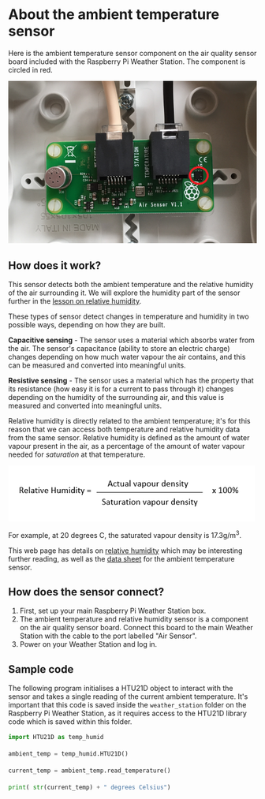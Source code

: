 # About the ambient temperature sensor

Here is the ambient temperature sensor component on the air quality sensor board included with the Raspberry Pi Weather Station. The component is circled in red.

![Ambient Temperature Sensor](images/air_board.png)

## How does it work?

This sensor detects both the ambient temperature and the relative humidity of the air surrounding it. We will explore the humidity part of the sensor further in the [lesson on relative humidity](relative_humidity/lesson.md).

These types of sensor detect changes in temperature and humidity in two possible ways, depending on how they are built.

**Capacitive sensing** - The sensor uses a material which absorbs water from the air. The sensor's capacitance (ability to store an electric charge) changes depending on how much water vapour the air contains, and this can be measured and converted into meaningful units.

**Resistive sensing** - The sensor uses a material which has the property that its resistance (how easy it is for a current to pass through it) changes depending on the humidity of the surrounding air, and this value is measured and converted into meaningful units. 

Relative humidity is directly related to the ambient temperature; it's for this reason that we can access both temperature and relative humidity data from the same sensor. Relative humidity is defined as the amount of water vapour present in the air, as a percentage of the amount of water vapour needed for *saturation* at that temperature. 

![Relative humidity equation](images/relative_humidity_equation.png)

For example, at 20 degrees C, the saturated vapour density is 17.3g/m<sup>3</sup>.

This web page has details on [relative humidity](http://hyperphysics.phy-astr.gsu.edu/hbase/Kinetic/relhum.html) which may be interesting further reading, as well as the [data sheet](http://www.mouser.co.uk/pdfdocs/HTU21DF.PDF) for the ambient temperature sensor.

## How does the sensor connect?

1. First, set up your main Raspberry Pi Weather Station box.
1. The ambient temperature and relative humidity sensor is a component on the air quality sensor board. Connect this board to the main Weather Station with the cable to the port labelled "Air Sensor".
1. Power on your Weather Station and log in.

## Sample code

The following program initialises a HTU21D object to interact with the sensor and takes a single reading of the current ambient temperature. It's important that this code is saved inside the `weather_station` folder on the Raspberry Pi Weather Station, as it requires access to the HTU21D library code which is saved within this folder.

```python
import HTU21D as temp_humid

ambient_temp = temp_humid.HTU21D()

current_temp = ambient_temp.read_temperature()

print( str(current_temp) + " degrees Celsius")
```
